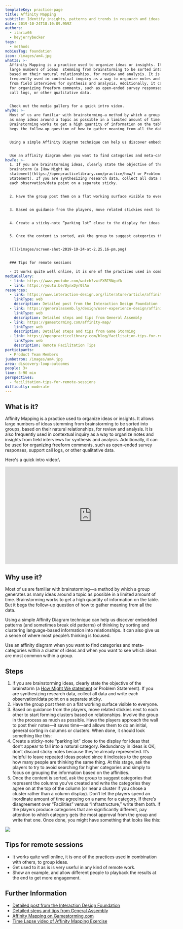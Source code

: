 ```yaml
---
templateKey: practice-page
title: Affinity Mapping
subtitle: Identify insights, patterns and trends in research and ideas
date: 2019-10-24T18:10:09.959Z
authors:
  - ilaria66
  - heyjerrybecker
tags:
  - methods
mobiusTag: foundation
icon: /images/am4.jpg
whatIs: >-
  Affinity Mapping is a practice used to organize ideas or insights. It allows
  large numbers of ideas  stemming from brainstorming to be sorted into groups,
  based on their natural relationships, for review and analysis. It is also
  frequently used in contextual inquiry as a way to organize notes and insights
  from field interviews for synthesis and analysis. Additionally, it can be used
  for organizing freeform comments, such as open-ended survey responses, support
  call logs, or other qualitative data.


  Check out the media gallery for a quick intro video.
whyDo: >-
  Most of us are familiar with brainstorming—a method by which a group generates
  as many ideas around a topic as possible in a limited amount of time.
  Brainstorming works to get a high quantity of information on the table. But it
  begs the follow-up question of how to gather meaning from all the data.


  Using a simple Affinity Diagram technique can help us discover embedded patterns (and sometimes break old patterns) of thinking by sorting and clustering language-based information into relationships. It can also give us a sense of where most people’s thinking is focused.


  Use an affinity diagram when you want to find categories and meta-categories within a cluster of ideas and when you want to see which ideas are most common within a group.
howTo: >-
  1. If you are brainstorming ideas, clearly state the objective of the
  brainstorm (a [How Might We
  statement](https://openpracticelibrary.com/practice/hmw/) or Problem
  Statement). If you are synthesizing research data, collect all data and write
  each observation/data point on a separate sticky.


  2. Have the group post them on a flat working surface visible to everyone.


  3. Based on guidance from the players, move related stickies next to each other to start forming clusters based on relationships. Involve the group in the process as much as possible. Have the players approach the wall to post their notes—it saves time—and allows them to do an initial, general sorting in columns or clusters. When done, it should look something like this:


  4. Create a sticky-note “parking lot” close to the display for ideas that don’t appear to fall into a natural category. Redundancy in ideas is OK; don’t discard sticky notes because they’re already represented. It’s helpful to leave repeated ideas posted since it indicates to the group how many people are thinking the same thing. At this stage, ask the players to try to avoid searching for higher categories and simply to focus on grouping the information based on the affinities.


  5. Once the content is sorted, ask the group to suggest categories that represent the columns you’ve created and write the categories they agree on at the top of the column (or near a cluster if you chose a cluster rather than a column display). Don’t let the players spend an inordinate amount of time agreeing on a name for a category. If there’s disagreement over “Facilities” versus “Infrastructure,” write them both. If the players produce categories that are significantly different, pay attention to which category gets the most approval from the group and write that one. Once done, you might have something that looks like this:


  ![](/images/screen-shot-2019-10-24-at-2.25.16-pm.png)


  ### Tips for remote sessions

  - It works quite well online, it is one of the practices used in combination with others, to group ideas. - Get used to it as is is very useful in any kind of remote work. - Show an example, and allow different people to playback the results at the end to get more engagement.
mediaGallery:
  - link: https://www.youtube.com/watch?v=iFXBI5NguYk
  - link: https://youtu.be/UynxDyr0lAo
resources:
  - link: https://www.interaction-design.org/literature/article/affinity-diagrams-learn-how-to-cluster-and-bundle-ideas-and-facts
    linkType: web
    description: Detailed post from the Interaction Design Foundation
  - link: https://generalassemb.ly/design/user-experience-design/affinity-mapping
    linkType: web
    description: Detailed steps and tips from General Assembly
  - link: https://gamestorming.com/affinity-map/
    linkType: web
    description: Detailed steps and tips from Game Storming
  - link: https://openpracticelibrary.com/blog/facilitation-tips-for-remote-sessions/
    linkType: web
    description: Remote Facilitation Tips
participants:
  - Product Team Members
jumbotron: /images/am4.jpg
area: discovery-loop-outcomes
people: 3+
time: 5-90 min
perspectives:
  - facilitation-tips-for-remote-sessions
difficulty: moderate
---
```

## What is it?

Affinity Mapping is a practice used to organize ideas or insights. It allows large numbers of ideas  stemming from brainstorming to be sorted into groups, based on their natural relationships, for review and analysis. It is also frequently used in contextual inquiry as a way to organize notes and insights from field interviews for synthesis and analysis. Additionally, it can be used for organizing freeform comments, such as open-ended survey responses, support call logs, or other qualitative data.

Here's a quick intro video:\

<iframe width="560" height="315" src="https://www.youtube.com/embed/UynxDyr0lAo" frameborder="0" allow="accelerometer; autoplay; encrypted-media; gyroscope; picture-in-picture" allowfullscreen></iframe>

## Why use it?

Most of us are familiar with brainstorming—a method by which a group generates as many ideas around a topic as possible in a limited amount of time. Brainstorming works to get a high quantity of information on the table. But it begs the follow-up question of how to gather meaning from all the data.

Using a simple Affinity Diagram technique can help us discover embedded patterns (and sometimes break old patterns) of thinking by sorting and clustering language-based information into relationships. It can also give us a sense of where most people’s thinking is focused.

Use an affinity diagram when you want to find categories and meta-categories within a cluster of ideas and when you want to see which ideas are most common within a group.

## Steps

1. If you are brainstorming ideas, clearly state the objective of the brainstorm (a [How Might We statement](https://openpracticelibrary.com/practice/hmw/) or Problem Statement). If you are synthesizing research data, collect all data and write each observation/data point on a separate sticky.
2. Have the group post them on a flat working surface visible to everyone.
3. Based on guidance from the players, move related stickies next to each other to start forming clusters based on relationships. Involve the group in the process as much as possible. Have the players approach the wall to post their notes—it saves time—and allows them to do an initial, general sorting in columns or clusters. When done, it should look something like this:
4. Create a sticky-note “parking lot” close to the display for ideas that don’t appear to fall into a natural category. Redundancy in ideas is OK; don’t discard sticky notes because they’re already represented. It’s helpful to leave repeated ideas posted since it indicates to the group how many people are thinking the same thing. At this stage, ask the players to try to avoid searching for higher categories and simply to focus on grouping the information based on the affinities.
5. Once the content is sorted, ask the group to suggest categories that represent the columns you’ve created and write the categories they agree on at the top of the column (or near a cluster if you chose a cluster rather than a column display). Don’t let the players spend an inordinate amount of time agreeing on a name for a category. If there’s disagreement over “Facilities” versus “Infrastructure,” write them both. If the players produce categories that are significantly different, pay attention to which category gets the most approval from the group and write that one. Once done, you might have something that looks like this:

![](/images/screen-shot-2019-10-24-at-2.25.16-pm.png)


## Tips for remote sessions

- It works quite well online, it is one of the practices used in combination with others, to group ideas.
- Get used to it as is is very useful in any kind of remote work.
- Show an example, and allow different people to playback the results at the end to get more engagement.



## Further Information

* [Detailed post from the Interaction Design Foundation](https://www.interaction-design.org/literature/article/affinity-diagrams-learn-how-to-cluster-and-bundle-ideas-and-facts)
* [Detailed steps and tips from General Assembly](https://generalassemb.ly/design/user-experience-design/affinity-mapping)
* [Affinity Mapping on Gamestorming.com](https://gamestorming.com/affinity-map/)
* [Time Lapse video of Affinity Mapping Exercise](https://www.youtube.com/watch?v=iFXBI5NguYk)
